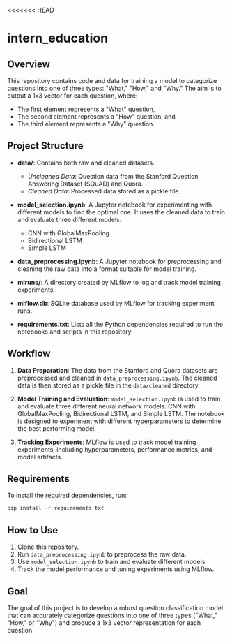 <<<<<<< HEAD


# intern_education

## Overview

This repository contains code and data for training a model to categorize questions into one of three types: "What," "How," and "Why." The aim is to output a 1x3 vector for each question, where:
- The first element represents a "What" question,
- The second element represents a "How" question, and
- The third element represents a "Why" question.

## Project Structure

- **data/**: Contains both raw and cleaned datasets.
  - *Uncleaned Data*: Question data from the Stanford Question Answering Dataset (SQuAD) and Quora.
  - *Cleaned Data*: Processed data stored as a pickle file.

- **model_selection.ipynb**: A Jupyter notebook for experimenting with different models to find the optimal one. It uses the cleaned data to train and evaluate three different models:
  - CNN with GlobalMaxPooling
  - Bidirectional LSTM
  - Simple LSTM

- **data_preprocessing.ipynb**: A Jupyter notebook for preprocessing and cleaning the raw data into a format suitable for model training.

- **mlruns/**: A directory created by MLflow to log and track model training experiments.

- **mlflow.db**: SQLite database used by MLflow for tracking experiment runs.

- **requirements.txt**: Lists all the Python dependencies required to run the notebooks and scripts in this repository.

## Workflow

1. **Data Preparation**: The data from the Stanford and Quora datasets are preprocessed and cleaned in `data_preprocessing.ipynb`. The cleaned data is then stored as a pickle file in the `data/cleaned` directory.

2. **Model Training and Evaluation**: `model_selection.ipynb` is used to train and evaluate three different neural network models: CNN with GlobalMaxPooling, Bidirectional LSTM, and Simple LSTM. The notebook is designed to experiment with different hyperparameters to determine the best performing model.

3. **Tracking Experiments**: MLflow is used to track model training experiments, including hyperparameters, performance metrics, and model artifacts.

## Requirements

To install the required dependencies, run:

```sh
pip install -r requirements.txt
```

## How to Use

1. Clone this repository.
2. Run `data_preprocessing.ipynb` to preprocess the raw data.
3. Use `model_selection.ipynb` to train and evaluate different models.
4. Track the model performance and tuning experiments using MLflow.

## Goal

The goal of this project is to develop a robust question classification model that can accurately categorize questions into one of three types ("What," "How," or "Why") and produce a 1x3 vector representation for each question.
